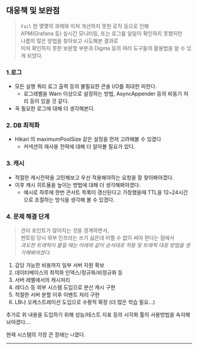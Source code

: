 ## 대응책 및 보완점

> ```Fail``` 한 몇몇의 과제와 미처 개선하지 못한 로직 등으로 인해  
> APM(Grafana 등) 실시간 모니터링, 또는 로그를 일일이 확인하지 못했지만  
> 나름의 많은 방법을 찾아보고 시도해본 결과로   
> 미처 확인하지 못한 보완할 부분과 Digma 등의 여러 도구들의 활용법을 알 수 있게 되었다.

### 1.로그

- 모든 실행 쿼리 로그 출력 등의 불필요한 콘솔 I/O를 최대한 피한다.
  - 로그레벨을 Warn 이상으로 설정하는 방법, AsyncAppender 등의 비동기 처리 등이 있을 것 같다.
- 꼭 필요한 로그에 대해 더 생각해본다.

### 2. DB 최적화

- Hikari 의 maximumPoolSize 같은 설정을 먼저 고려해볼 수 있겠다
  - 커넥션의 재사용 전략에 대해 더 알아볼 필요가 있다.

### 3. 캐시

- 적절한 캐시전략을 고민해보고 우선 적용해야하는 요청을 잘 찾아봐야겠다.
- 이후 캐시 히트율을 높이는 방법에 대해 더 생각해봐야겠다.
  - 예시로 하루에 한번 콘서트 목록이 갱신된다고 가정했을때 TTL을 12~24시간으로 조절하는 방식을 생각해 볼 수 있겠다.

### 4. 문제 해결 단계

> 관리 포인트가 많아지는 것을 경계하면서,   
> 멘토링 당시 외부 인프라는 쓰기 싫은데 어쩔 수 없이 써야 한다는 점에서  
> _과도한 트래픽이 몰릴 때는 아래와 같이 순서대로 적용 및 트래픽 대응 방법을 생각해봐야겠다._

1. 감당 가능한 비용까지 일부 서버 자원 확보
2. 데이터베이스의 최적화 인덱스/정규화/비정규화 등
3. 서버 레벨에서의 캐시처리
4. 레디스 등 외부 시스템 도입으로 분산 캐시 구현
5. 적절한 서버 분할 이후 이벤트 처리 구현
6. LB나 오케스트레이션 도입으로 수평적 확장 (더 많은 학습 필요...)

추가로 위 내용을 도입하기 위해 성능/테스트 지표 등의 시각화 툴의 사용방법을 숙지해놔야겠다....

현재 시스템의 가장 큰 장애는 ```나```였다.

---